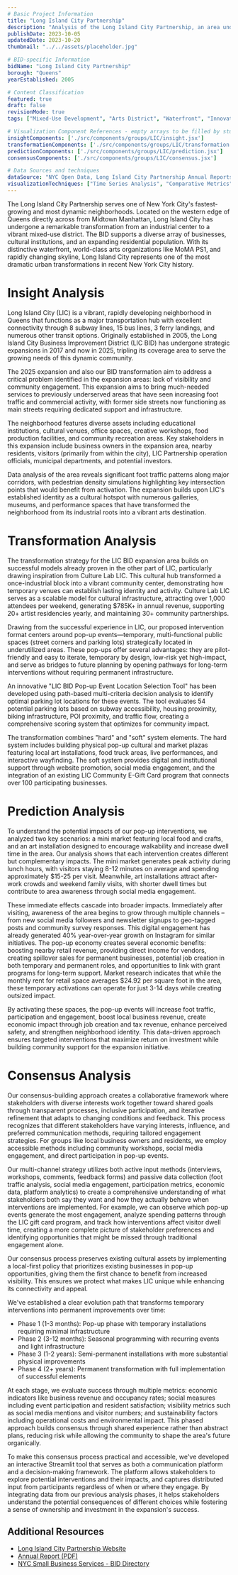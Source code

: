 ```yaml
---
# Basic Project Information
title: "Long Island City Partnership"
description: "Analysis of the Long Island City Partnership, an area undergoing rapid transformation in Queens."
publishDate: 2023-10-05
updatedDate: 2023-10-20
thumbnail: "../../assets/placeholder.jpg"

# BID-specific Information
bidName: "Long Island City Partnership"
borough: "Queens"
yearEstablished: 2005

# Content Classification
featured: true
draft: false
revisionMode: true
tags: ["Mixed-Use Development", "Arts District", "Waterfront", "Innovation Hub"]

# Visualization Component References - empty arrays to be filled by students
insightComponents: ['./src/components/groups/LIC/insight.jsx']
transformationComponents: ['./src/components/groups/LIC/transformation.jsx']
predictionComponents: ['./src/components/groups/LIC/prediction.jsx']
consensusComponents: ['./src/components/groups/LIC/consensus.jsx']

# Data Sources and techniques
dataSource: "NYC Open Data, Long Island City Partnership Annual Reports, Census Data, Real Estate Market Data, Arts Organization Data, MTA Ridership"
visualizationTechniques: ["Time Series Analysis", "Comparative Metrics", "Spatial Analysis", "Economic Impact Assessment", "Development Tracking"]
---
```


The Long Island City Partnership serves one of New York City's fastest-growing and most dynamic neighborhoods. Located on the western edge of Queens directly across from Midtown Manhattan, Long Island City has undergone a remarkable transformation from an industrial center to a vibrant mixed-use district. The BID supports a diverse array of businesses, cultural institutions, and an expanding residential population. With its distinctive waterfront, world-class arts organizations like MoMA PS1, and rapidly changing skyline, Long Island City represents one of the most dramatic urban transformations in recent New York City history.

# Insight Analysis

Long Island City (LIC) is a vibrant, rapidly developing neighborhood in Queens that functions as a major transportation hub with excellent connectivity through 8 subway lines, 15 bus lines, 3 ferry landings, and numerous other transit options. Originally established in 2005, the Long Island City Business Improvement District (LIC BID) has undergone strategic expansions in 2017 and now in 2025, tripling its coverage area to serve the growing needs of this dynamic community.

The 2025 expansion and also our BID transformation aim to address a critical problem identified in the expansion areas: lack of visibility and community engagement. This expansion aims to bring much-needed services to previously underserved areas that have seen increasing foot traffic and commercial activity, with former side streets now functioning as main streets requiring dedicated support and infrastructure.

The neighborhood features diverse assets including educational institutions, cultural venues, office spaces, creative workshops, food production facilities, and community recreation areas. Key stakeholders in this expansion include business owners in the expansion area, nearby residents, visitors (primarily from within the city), LIC Partnership operation officials, municipal departments, and potential investors.

Data analysis of the area reveals significant foot traffic patterns along major corridors, with pedestrian density simulations highlighting key intersection points that would benefit from activation. The expansion builds upon LIC's established identity as a cultural hotspot with numerous galleries, museums, and performance spaces that have transformed the neighborhood from its industrial roots into a vibrant arts destination.

# Transformation Analysis

The transformation strategy for the LIC BID expansion area builds on successful models already proven in the other part of LIC, particularly drawing inspiration from Culture Lab LIC. This cultural hub transformed a once-industrial block into a vibrant community center, demonstrating how temporary venues can establish lasting identity and activity. Culture Lab LIC serves as a scalable model for cultural infrastructure, attracting over 1,000 attendees per weekend, generating $785K+ in annual revenue, supporting 20+ artist residencies yearly, and maintaining 30+ community partnerships.

Drawing from the successful experience in LIC, our proposed intervention format centers around pop-up events—temporary, multi-functional public spaces (street corners and parking lots) strategically located in underutilized areas. These pop-ups offer several advantages: they are pilot-friendly and easy to iterate, temporary by design, low-risk yet high-impact, and serve as bridges to future planning by opening pathways for long-term interventions without requiring permanent infrastructure.

An innovative "LIC BID Pop-up Event Location Selection Tool" has been developed using path-based multi-criteria decision analysis to identify optimal parking lot locations for these events. The tool evaluates 54 potential parking lots based on subway accessibility, housing proximity, biking infrastructure, POI proximity, and traffic flow, creating a comprehensive scoring system that optimizes for community impact.

The transformation combines "hard" and "soft" system elements. The hard system includes building physical pop-up cultural and market plazas featuring local art installations, food truck areas, live performances, and interactive wayfinding. The soft system provides digital and institutional support through website promotion, social media engagement, and the integration of an existing LIC Community E-Gift Card program that connects over 100 participating businesses.

# Prediction Analysis

To understand the potential impacts of our pop-up interventions, we analyzed two key scenarios: a mini market featuring local food and crafts, and an art installation designed to encourage walkability and increase dwell time in the area. Our analysis shows that each intervention creates different but complementary impacts. The mini market generates peak activity during lunch hours, with visitors staying 8-12 minutes on average and spending approximately $15-25 per visit. Meanwhile, art installations attract after-work crowds and weekend family visits, with shorter dwell times but contribute to area awareness through social media engagement.

These immediate effects cascade into broader impacts. Immediately after visiting, awareness of the area begins to grow through multiple channels – from new social media followers and newsletter signups to geo-tagged posts and community survey responses. This digital engagement has already generated 40% year-over-year growth on Instagram for similar initiatives. The pop-up economy creates several economic benefits: boosting nearby retail revenue, providing direct income for vendors, creating spillover sales for permanent businesses, potential job creation in both temporary and permanent roles, and opportunities to link with grant programs for long-term support. Market research indicates that while the monthly rent for retail space averages $24.92 per square foot in the area, these temporary activations can operate for just 3-14 days while creating outsized impact.

By activating these spaces, the pop-up events will increase foot traffic, participation and engagement, boost local business revenue, create economic impact through job creation and tax revenue, enhance perceived safety, and strengthen neighborhood identity. This data-driven approach ensures targeted interventions that maximize return on investment while building community support for the expansion initiative.

# Consensus Analysis

Our consensus-building approach creates a collaborative framework where stakeholders with diverse interests work together toward shared goals through transparent processes, inclusive participation, and iterative refinement that adapts to changing conditions and feedback. This process recognizes that different stakeholders have varying interests, influence, and preferred communication methods, requiring tailored engagement strategies. For groups like local business owners and residents, we employ accessible methods including community workshops, social media engagement, and direct participation in pop-up events.

Our multi-channel strategy utilizes both active input methods (interviews, workshops, comments, feedback forms) and passive data collection (foot traffic analysis, social media engagement, participation metrics, economic data, platform analytics) to create a comprehensive understanding of what stakeholders both say they want and how they actually behave when interventions are implemented. For example, we can observe which pop-up events generate the most engagement, analyze spending patterns through the LIC gift card program, and track how interventions affect visitor dwell time, creating a more complete picture of stakeholder preferences and identifying opportunities that might be missed through traditional engagement alone.

Our consensus process preserves existing cultural assets by implementing a local-first policy that prioritizes existing businesses in pop-up opportunities, giving them the first chance to benefit from increased visibility. This ensures we protect what makes LIC unique while enhancing its connectivity and appeal.

We've established a clear evolution path that transforms temporary interventions into permanent improvements over time:
- Phase 1 (1-3 months): Pop-up phase with temporary installations requiring minimal infrastructure
- Phase 2 (3-12 months): Seasonal programming with recurring events and light infrastructure
- Phase 3 (1-2 years): Semi-permanent installations with more substantial physical improvements
- Phase 4 (2+ years): Permanent transformation with full implementation of successful elements

At each stage, we evaluate success through multiple metrics: economic indicators like business revenue and occupancy rates; social measures including event participation and resident satisfaction; visibility metrics such as social media mentions and visitor numbers; and sustainability factors including operational costs and environmental impact. This phased approach builds consensus through shared experience rather than abstract plans, reducing risk while allowing the community to shape the area's future organically.

To make this consensus process practical and accessible, we've developed an interactive Streamlit tool that serves as both a communication platform and a decision-making framework. The platform allows stakeholders to explore potential interventions and their impacts, and captures distributed input from participants regardless of when or where they engage. By integrating data from our previous analysis phases, it helps stakeholders understand the potential consequences of different choices while fostering a sense of ownership and investment in the expansion's success.

## Additional Resources

- [Long Island City Partnership Website](https://longislandcityqueens.com/)
- [Annual Report (PDF)](https://longislandcityqueens.com/about/annual-reports/)
- [NYC Small Business Services - BID Directory](https://www1.nyc.gov/site/sbs/neighborhoods/business-improvement-districts.page)
